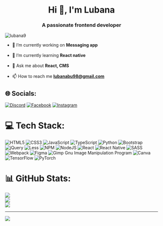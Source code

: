 <h1 align="center">Hi 👋, I'm Lubana</h1>
<h3 align="center">A passionate frontend developer</h3>
<p align="left"> <img src="https://komarev.com/ghpvc/?username=lubana9&label=Profile%20views&color=0e75b6&style=flat" alt="lubana9" /> </p>

- 🔭 I’m currently working on **Messaging app**
<br><br>
- 🌱 I’m currently learning **React native**
<br><br>
- 💬 Ask me about **React, CMS**
<br><br>
- 📫 How to reach me **lubanabu98@gmail.com**




## 🌐 Socials:
[![Discord](https://img.shields.io/badge/Discord-%237289DA.svg?logo=discord&logoColor=white)](https://discord.gg/S4dAECyS3V) [![Facebook](https://img.shields.io/badge/Facebook-%231877F2.svg?logo=Facebook&logoColor=white)](https://facebook.com/lubana49) [![Instagram](https://img.shields.io/badge/Instagram-%23E4405F.svg?logo=Instagram&logoColor=white)](https://instagram.com/lubana_bu) 

# 💻 Tech Stack:
![HTML5](https://img.shields.io/badge/html5-%23E34F26.svg?style=for-the-badge&logo=html5&logoColor=white) ![CSS3](https://img.shields.io/badge/css3-%231572B6.svg?style=for-the-badge&logo=css3&logoColor=white) ![JavaScript](https://img.shields.io/badge/javascript-%23323330.svg?style=for-the-badge&logo=javascript&logoColor=%23F7DF1E) ![TypeScript](https://img.shields.io/badge/typescript-%23007ACC.svg?style=for-the-badge&logo=typescript&logoColor=white) ![Python](https://img.shields.io/badge/python-3670A0?style=for-the-badge&logo=python&logoColor=ffdd54) ![Bootstrap](https://img.shields.io/badge/bootstrap-%23563D7C.svg?style=for-the-badge&logo=bootstrap&logoColor=white) ![jQuery](https://img.shields.io/badge/jquery-%230769AD.svg?style=for-the-badge&logo=jquery&logoColor=white) ![Less](https://img.shields.io/badge/less-2B4C80?style=for-the-badge&logo=less&logoColor=white) ![NPM](https://img.shields.io/badge/NPM-%23000000.svg?style=for-the-badge&logo=npm&logoColor=white) ![NodeJS](https://img.shields.io/badge/node.js-6DA55F?style=for-the-badge&logo=node.js&logoColor=white) ![React](https://img.shields.io/badge/react-%2320232a.svg?style=for-the-badge&logo=react&logoColor=%2361DAFB) ![React Native](https://img.shields.io/badge/react_native-%2320232a.svg?style=for-the-badge&logo=react&logoColor=%2361DAFB) ![SASS](https://img.shields.io/badge/SASS-hotpink.svg?style=for-the-badge&logo=SASS&logoColor=white) ![Webpack](https://img.shields.io/badge/webpack-%238DD6F9.svg?style=for-the-badge&logo=webpack&logoColor=black) 	![Figma](https://img.shields.io/badge/figma-%23F24E1E.svg?style=for-the-badge&logo=figma&logoColor=white) ![Gimp Gnu Image Manipulation Program](https://img.shields.io/badge/Gimp-657D8B?style=for-the-badge&logo=gimp&logoColor=FFFFFF) ![Canva](https://img.shields.io/badge/Canva-%2300C4CC.svg?style=for-the-badge&logo=Canva&logoColor=white) ![TensorFlow](https://img.shields.io/badge/TensorFlow-%23FF6F00.svg?style=for-the-badge&logo=TensorFlow&logoColor=white) ![PyTorch](https://img.shields.io/badge/PyTorch-%23EE4C2C.svg?style=for-the-badge&logo=PyTorch&logoColor=white)
# 📊 GitHub Stats:
![](https://github-readme-stats.vercel.app/api?username=lubana9&theme=tokyonight&hide_border=false&include_all_commits=false&count_private=true)<br/>
![](https://github-readme-streak-stats.herokuapp.com/?user=lubana9&theme=tokyonight&hide_border=false)<br/>
![](https://github-readme-stats.vercel.app/api/top-langs/?username=lubana9&theme=tokyonight&hide_border=false&include_all_commits=false&count_private=true&layout=compact)

---
[![](https://visitcount.itsvg.in/api?id=lubana9&icon=0&color=1)](https://visitcount.itsvg.in)


